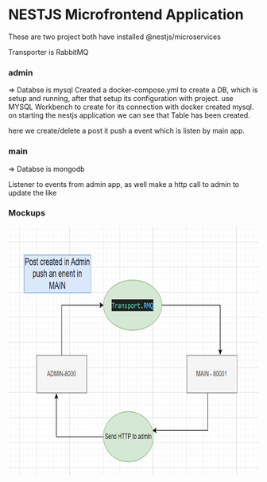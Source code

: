 # NESTJS Microfrontend Application

These are two project both have installed @nestjs/microservices

Transporter is RabbitMQ

### admin

=> Databse is mysql
Created a docker-compose.yml to create a DB, which is setup and running, after that setup its configuration with project.
use MYSQL Workbench to create for its connection with docker created mysql.
on starting the nestjs application we can see that Table has been created.

here we create/delete a post it push a event which is listen by main app.

### main

=> Databse is mongodb

Listener to events from admin app, as well make a http call to admin to update the like

### Mockups

<div>
<img src="./app.png" alt="Mockup 1" width="900" height="500" style="display:inline-block;"/>
